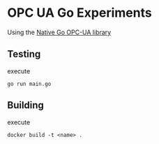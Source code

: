 # OPC UA Go Experiments

Using the [Native Go OPC-UA library](https://github.com/gopcua/opcua)

## Testing

execute

```go run main.go```

## Building

execute

```docker build -t <name> .```

